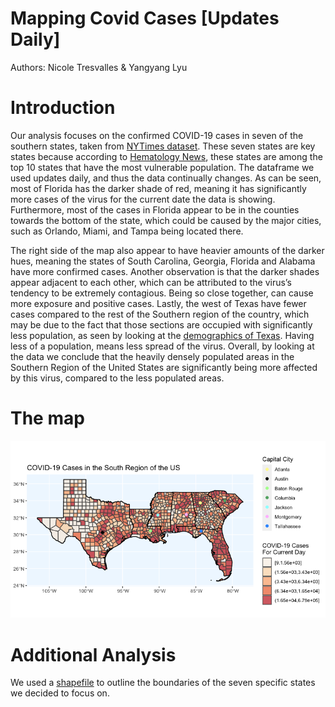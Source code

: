Mapping Covid Cases \[Updates Daily\]
================

Authors: Nicole Tresvalles & Yangyang Lyu

# Introduction

Our analysis focuses on the confirmed COVID-19 cases in seven of the
southern states, taken from [NYTimes
dataset](https://github.com/nytimes/covid-19-data/tree/master/live).
These seven states are key states because according to [Hematology
News](https://www.mdedge.com/hematology-oncology/article/222125/coronavirus-updates/states-vary-vulnerability-covid-19-impact),
these states are among the top 10 states that have the most vulnerable
population. The dataframe we used updates daily, and thus the data
continually changes. As can be seen, most of Florida has the darker
shade of red, meaning it has significantly more cases of the virus for
the current date the data is showing. Furthermore, most of the cases in
Florida appear to be in the counties towards the bottom of the state,
which could be caused by the major cities, such as Orlando, Miami, and
Tampa being located there.

The right side of the map also appear to have heavier amounts of the
darker hues, meaning the states of South Carolina, Georgia, Florida and
Alabama have more confirmed cases. Another observation is that the
darker shades appear adjacent to each other, which can be attributed to
the virus’s tendency to be extremely contagious. Being so close
together, can cause more exposure and positive cases. Lastly, the west
of Texas have fewer cases compared to the rest of the Southern region of
the country, which may be due to the fact that those sections are
occupied with significantly less population, as seen by looking at the
[demographics of
Texas](https://worldpopulationreview.com/states/texas-population).
Having less of a population, means less spread of the virus. Overall, by
looking at the data we conclude that the heavily densely populated areas
in the Southern Region of the United States are significantly being more
affected by this virus, compared to the less populated areas.

# The map

![](mapping-covid-cases-%5Blive%5D_files/figure-gfm/unnamed-chunk-4-1.png)<!-- -->

# Additional Analysis

We used a
[shapefile](https://www.census.gov/geographies/mapping-files/time-series/geo/carto-boundary-file.html)
to outline the boundaries of the seven specific states we decided to
focus on.
